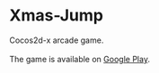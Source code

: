 # Xmas-Jump
Cocos2d-x arcade game. \
 \
 The game is available on [Google Play](https://play.google.com/store/apps/details?id=com.errantbyte.jumpxmas).
